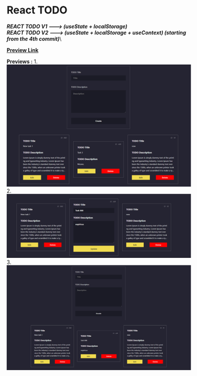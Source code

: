 # React TODO

 ***REACT TODO V1 ---> (useState + localStorage)***\
 ***REACT TODO V2 ---> (useState + localStorage + useContext) (starting from the 4th commit)***\

 **[Preview Link](https://react-todo-rose-eta.vercel.app/)**



 **Previews :**
1.
 ![img1](src/assets/1.png)\
 2.
 ![img1](src/assets/2.png)\
 3.
 ![img1](src/assets/3.png)
